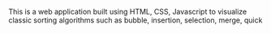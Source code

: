 This is a web application built using HTML, CSS, Javascript to visualize classic sorting algorithms such as bubble, insertion, selection, merge, quick
